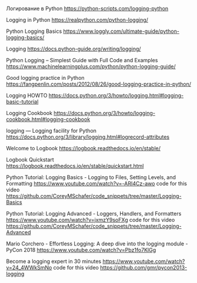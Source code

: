 Логирование в Python
https://python-scripts.com/logging-python

Logging in Python
https://realpython.com/python-logging/

Python Logging Basics
https://www.loggly.com/ultimate-guide/python-logging-basics/

Logging
https://docs.python-guide.org/writing/logging/

Python Logging – Simplest Guide with Full Code and Examples
https://www.machinelearningplus.com/python/python-logging-guide/

Good logging practice in Python
https://fangpenlin.com/posts/2012/08/26/good-logging-practice-in-python/

Logging HOWTO
https://docs.python.org/3/howto/logging.html#logging-basic-tutorial

Logging Cookbook
https://docs.python.org/3/howto/logging-cookbook.html#logging-cookbook

logging — Logging facility for Python
https://docs.python.org/3/library/logging.html#logrecord-attributes


Welcome to Logbook
https://logbook.readthedocs.io/en/stable/

Logbook Quickstart
https://logbook.readthedocs.io/en/stable/quickstart.html

Python Tutorial: Logging Basics - Logging to Files, Setting Levels, and Formatting
https://www.youtube.com/watch?v=-ARI4Cz-awo
code for this video
https://github.com/CoreyMSchafer/code_snippets/tree/master/Logging-Basics

Python Tutorial: Logging Advanced - Loggers, Handlers, and Formatters
https://www.youtube.com/watch?v=jxmzY9soFXg
code for this video
https://github.com/CoreyMSchafer/code_snippets/tree/master/Logging-Advanced

Mario Corchero - Effortless Logging: A deep dive into the logging module - PyCon 2018
https://www.youtube.com/watch?v=Pbz1fo7KlGg

Become a logging expert in 30 minutes
https://www.youtube.com/watch?v=24_4WWkSmNo
code for this video
https://github.com/gmr/pycon2013-logging


